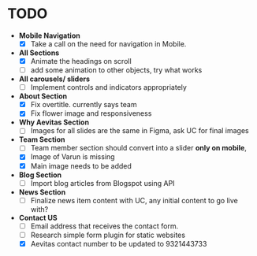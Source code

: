 # TODO

- **Mobile Navigation**
   - [x] Take a call on the need for navigation in Mobile.
 - **All Sections**
   - [x] Animate the headings on scroll
   - [ ] add some animation to other objects, try what works
 - **All carousels/ sliders**
   - [ ] Implement controls and indicators appropriately
- **About Section**
   - [x] Fix overtitle. currently says team
   - [x] Fix flower image and responsiveness
 - **Why Aevitas Section**
   - [ ] Images for all slides are the same in Figma, ask UC for final images
 - **Team Section**
   - [ ] Team member section should convert into a slider **only on mobile**, 
   - [x] Image of Varun is missing
   - [x] Main image needs to be added
- **Blog Section**
   - [ ] Import blog articles from Blogspot using API
 - **News Section**
   - [ ] Finalize news item content with UC, any initial content to go live with?
 - **Contact US**
   - [ ] Email address that receives the contact form.
   - [ ] Research simple form plugin for static websites
   - [x] Aevitas contact number to be updated to 9321443733